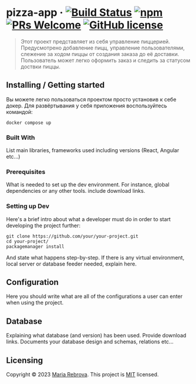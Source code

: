 # pizza-app &middot; [![Build Status](https://img.shields.io/travis/npm/npm/latest.svg?style=flat-square)](https://travis-ci.org/npm/npm) [![npm](https://img.shields.io/npm/v/npm.svg?style=flat-square)](https://www.npmjs.com/package/npm) [![PRs Welcome](https://img.shields.io/badge/PRs-welcome-brightgreen.svg?style=flat-square)](http://makeapullrequest.com) [![GitHub license](https://img.shields.io/badge/license-MIT-blue.svg?style=flat-square)](https://github.com/Sparke2/pizza-app/blob/main/LICENSE)
> Этот проект представляет из себя управление пиццерией. Предусмотрено добавление пицц, управление пользователями, слежение за ходом пиццы от создания заказа до её доставки. Пользователь может легко оформить заказ и следить за статусом доствки пиццы. 

## Installing / Getting started

Вы можете легко пользоваться проектом просто установив к себе докер. Для развёртывания у себя приложения воспользуйтесь командой: 

```shell
docker compose up
```


### Built With
List main libraries, frameworks used including versions (React, Angular etc...)

### Prerequisites
What is needed to set up the dev environment. For instance, global dependencies or any other tools. include download links.

### Setting up Dev

Here's a brief intro about what a developer must do in order to start developing
the project further:

```shell
git clone https://github.com/your/your-project.git
cd your-project/
packagemanager install
```

And state what happens step-by-step. If there is any virtual environment, local server or database feeder needed, explain here.

## Configuration

Here you should write what are all of the configurations a user can enter when using the project.


## Database

Explaining what database (and version) has been used. Provide download links.
Documents your database design and schemas, relations etc... 

## Licensing

Copyright © 2023 [Maria Rebrova](https://github.com/sparke2).
This project is [MIT](https://github.com/Sparke2/pizza-app/blob/main/LICENSE) licensed.
